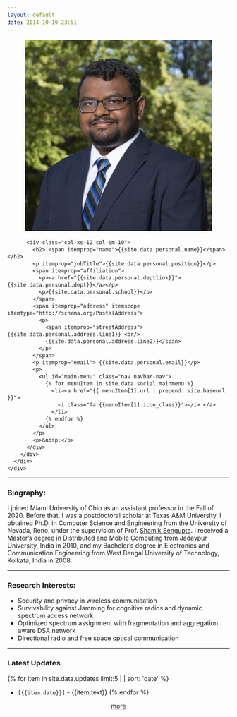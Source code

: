 ```yaml
---
layout: default
date: 2014-10-19 23:51
---
```



<div itemscope itemtype="http://schema.org/Person" >
  <div class="row">
  <div class="col-xs-12 col-sm-3 text-center">
    <figure>
      <img src="/assets/images/protrait_3.jpg" alt="protrait" class=" img-responsive">
    </figure>
  </div>
    <div class="col-sm-9">
      <div class="profile">
        <div class="col-sm-12">

          <div class="col-xs-12 col-sm-10">
            <h2> <span itemprop="name">{{site.data.personal.name}}</span></h2>
            <p itemprop="jobTitle">{{site.data.personal.position}}</p>
            <span itemprop="affiliation">
              <p><a href="{{site.data.personal.deptlink}}">{{site.data.personal.dept}}</a></p>
              <p>{{site.data.personal.school}}</p>
            </span>
            <span itemprop="address" itemscope itemtype="http://schema.org/PostalAddress">
              <p>
                <span itemprop="streetAddress">{{site.data.personal.address.line1}} <br/>
                {{site.data.personal.address.line2}}</span>
              </p>
            </span>
            <p itemprop="email"> {{site.data.personal.email}}</p>
            <p>
              <ul id="main-menu" class="nav navbar-nav">
                {% for menuItem in site.data.social.mainmenu %}
                  <li><a href="{{ menuItem[1].url | prepend: site.baseurl }}">
                    <i class="fa {{menuItem[1].icon_class}}"></i> </a>
                  </li>
                {% endfor %}
              </ul>
            </p>
            <p>&nbsp;</p>
          </div>
        </div>
      </div>
    </div>
  </div>
</div>

----------------------------------

### Biography:

I joined Miami University of Ohio as an assistant professor in the Fall of 2020. Before that, I was a postdoctoral scholar at Texas A&M University. I obtained Ph.D. in Computer Science and Engineering from the University of Nevada, Reno, under the supervision of Prof. [Shamik Sengupta](http://www.cse.unr.edu/~shamik/).  I received a Master’s degree in Distributed and Mobile Computing from Jadavpur University, India in 2010, and my Bachelor’s degree in Electronics and Communication Engineering from West Bengal University of Technology, Kolkata, India in 2008. 

___________________________________

### Research Interests:
- Security and privacy in wireless communication
- Survivability against Jamming for cognitive radios and dynamic spectrum access network
- Optimized spectrum assignment with fragmentation and aggregation aware DSA network
- Directional radio and free space optical communication

----------------------------------

### Latest Updates

{% for item in site.data.updates limit:5 | | sort: 'date' %}
- `[{{item.date}}]` - {{item.text}}
{% endfor %}

<div style="text-align:center;"><a href="/updates">more</a></div>

